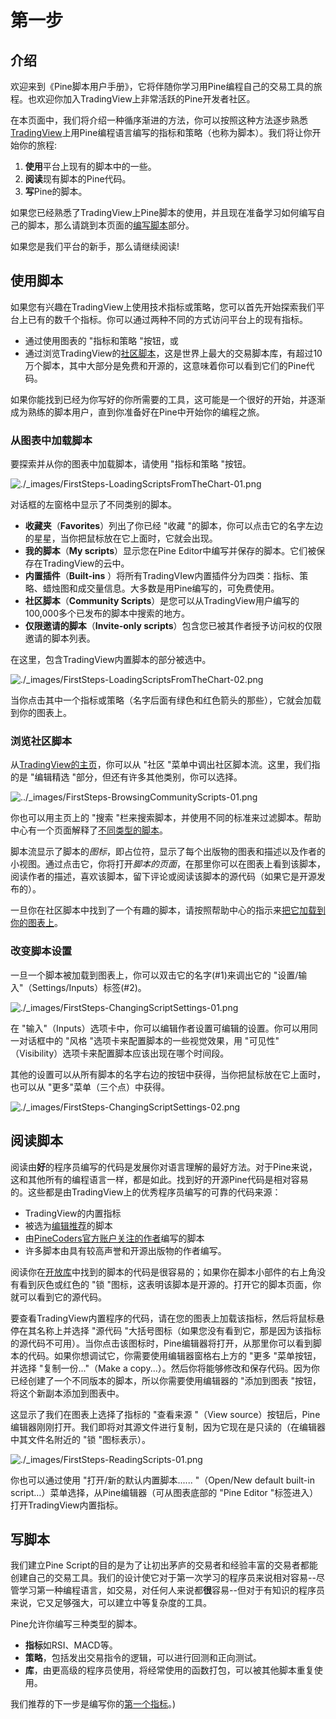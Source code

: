 # 第一步



## 介绍

欢迎来到《Pine脚本用户手册》，它将伴随你学习用Pine编程自己的交易工具的旅程。也欢迎你加入TradingView上非常活跃的Pine开发者社区。

在本页面中，我们将介绍一种循序渐进的方法，你可以按照这种方法逐步熟悉[TradingView](https://www.tradingview.com/)上用Pine编程语言编写的指标和策略（也称为脚本）。我们将让你开始你的旅程:

1. **使用**平台上现有的脚本中的一些。
2. **阅读**现有脚本的Pine代码。
3. **写**Pine的脚本。

如果您已经熟悉了TradingView上Pine脚本的使用，并且现在准备学习如何编写自己的脚本，那么请跳到本页面的[编写脚本](#写脚本)部分。

如果您是我们平台的新手，那么请继续阅读!

## 使用脚本

如果您有兴趣在TradingView上使用技术指标或策略，您可以首先开始探索我们平台上已有的数千个指标。你可以通过两种不同的方式访问平台上的现有指标。

- 通过使用图表的 "指标和策略 "按钮，或
- 通过浏览TradingView的[社区脚本](#)，这是世界上最大的交易脚本库，有超过10万个脚本，其中大部分是免费和开源的，这意味着你可以看到它们的Pine代码。

如果你能找到已经为你写好的你所需要的工具，这可能是一个很好的开始，并逐渐成为熟练的脚本用户，直到你准备好在Pine中开始你的编程之旅。

### 从图表中加载脚本

要探索并从你的图表中加载脚本，请使用 "指标和策略 "按钮。

![./_images/FirstSteps-LoadingScriptsFromTheChart-01.png](https://www.tradingview.com/pine-script-docs/en/v5/_images/FirstSteps-LoadingScriptsFromTheChart-01.png)

对话框的左窗格中显示了不同类别的脚本。

- **收藏夹**（**Favorites**）列出了你已经 "收藏 "的脚本，你可以点击它的名字左边的星星，当你把鼠标放在它上面时，它就会出现。
- **我的脚本**（**My scripts**）显示您在Pine Editor中编写并保存的脚本。它们被保存在TradingView的云中。
- **内置插件**（**Built-ins** ）将所有TradingVIew内置插件分为四类：指标、策略、蜡烛图和成交量信息。大多数是用Pine编写的，可免费使用。
- **社区脚本**（**Community Scripts**）是您可以从TradingView用户编写的100,000多个已发布的脚本中搜索的地方。
- **仅限邀请的脚本**（**Invite-only scripts**）包含您已被其作者授予访问权的仅限邀请的脚本列表。

在这里，包含TradingView内置脚本的部分被选中。

![./_images/FirstSteps-LoadingScriptsFromTheChart-02.png](https://www.tradingview.com/pine-script-docs/en/v5/_images/FirstSteps-LoadingScriptsFromTheChart-02.png)

当你点击其中一个指标或策略（名字后面有绿色和红色箭头的那些），它就会加载到你的图表上。

### 浏览社区脚本

从[TradingView的主页](https://www.tradingview.com/)，你可以从 "社区 "菜单中调出社区脚本流。这里，我们指的是 "编辑精选 "部分，但还有许多其他类别，你可以选择。

![../_images/FirstSteps-BrowsingCommunityScripts-01.png](https://www.tradingview.com/pine-script-docs/en/v5/_images/FirstSteps-BrowsingCommunityScripts-01.png)

你也可以用主页上的 "搜索 "栏来搜索脚本，并使用不同的标准来过滤脚本。帮助中心有一个页面解释了[不同类型的脚本](https://www.tradingview.com/scripts/?solution=43000558522)。

脚本流显示了脚本的*图标*，即占位符，显示了每个出版物的图表和描述以及作者的小视图。通过点击它，你将打开*脚本的页面*，在那里你可以在图表上看到该脚本，阅读作者的描述，喜欢该脚本，留下评论或阅读该脚本的源代码（如果它是开源发布的）。

一旦你在社区脚本中找到了一个有趣的脚本，请按照帮助中心的指示来[把它加载到你的图表上](https://www.tradingview.com/script/?solution=43000555216)。

### 改变脚本设置

一旦一个脚本被加载到图表上，你可以双击它的名字(#1)来调出它的 "设置/输入"（Settings/Inputs）标签(#2)。

![./_images/FirstSteps-ChangingScriptSettings-01.png](https://www.tradingview.com/pine-script-docs/en/v5/_images/FirstSteps-ChangingScriptSettings-01.png)

在 "输入"（Inputs）选项卡中，你可以编辑作者设置可编辑的设置。你可以用同一对话框中的 "风格 "选项卡来配置脚本的一些视觉效果，用 "可见性" （Visibility）选项卡来配置脚本应该出现在哪个时间段。

其他的设置可以从所有脚本的名字右边的按钮中获得，当你把鼠标放在它上面时，也可以从 "更多"菜单（三个点）中获得。

![./_images/FirstSteps-ChangingScriptSettings-02.png](https://www.tradingview.com/pine-script-docs/en/v5/_images/FirstSteps-ChangingScriptSettings-02.png)

## 阅读脚本

阅读由**好**的程序员编写的代码是发展你对语言理解的最好方法。对于Pine来说，这和其他所有的编程语言一样，都是如此。找到好的开源Pine代码是相对容易的。这些都是由TradingView上的优秀程序员编写的可靠的代码来源：

- TradingView的内置指标
- 被选为[编辑推荐](https://www.tradingview.com/scripts/editors-picks/)的脚本
- 由[PineCoders官方账户关注的作者](https://www.tradingview.com/u/PineCoders/#following-people)编写的脚本
- 许多脚本由具有较高声誉和开源出版物的作者编写。

阅读你在[开放库](https://www.tradingview.com/scripts/)中找到的脚本的代码是很容易的；如果你在脚本小部件的右上角没有看到灰色或红色的 "锁 "图标，这表明该脚本是开源的。打开它的脚本页面，你就可以看到它的源代码。

要查看TradingView内置程序的代码，请在您的图表上加载该指标，然后将鼠标悬停在其名称上并选择 "源代码 "大括号图标（如果您没有看到它，那是因为该指标的源代码不可用）。当你点击该图标时，Pine编辑器将打开，从那里你可以看到脚本的代码。如果你想调试它，你需要使用编辑器窗格右上方的 "更多 "菜单按钮，并选择 "复制一份..."（Make a copy...）。然后你将能够修改和保存代码。因为你已经创建了一个不同版本的脚本，所以你需要使用编辑器的 "添加到图表 "按钮，将这个新副本添加到图表中。

这显示了我们在图表上选择了指标的 "查看来源 "（View source）按钮后，Pine编辑器刚刚打开。我们即将对其源文件进行复制，因为它现在是只读的（在编辑器中其文件名附近的 "锁 "图标表示）。

![./_images/FirstSteps-ReadingScripts-01.png](https://www.tradingview.com/pine-script-docs/en/v5/_images/FirstSteps-ReadingScripts-01.png)

你也可以通过使用 "打开/新的默认内置脚本...... "（Open/New default built-in script…）菜单选择，从Pine编辑器（可从图表底部的 "Pine Editor "标签进入）打开TradingView内置指标。

## 写脚本

我们建立Pine Script的目的是为了让初出茅庐的交易者和经验丰富的交易者都能创建自己的交易工具。我们的设计使它对于第一次学习的程序员来说相对容易--尽管学习第一种编程语言，如交易，对任何人来说都**很**容易--但对于有知识的程序员来说，它又足够强大，可以建立中等复杂度的工具。

Pine允许你编写三种类型的脚本。

- **指标**如RSI、MACD等。
- **策略**，包括发出交易指令的逻辑，可以进行回测和正向测试。
- **库**，由更高级的程序员使用，将经常使用的函数打包，可以被其他脚本重复使用。

我们推荐的下一步是编写你的[第一个指标](2_Pine-primer/First_indicator.md)。)

